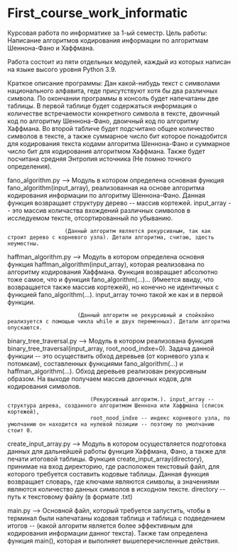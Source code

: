 # First_course_work_informatic
Курсовая работа по информатике за 1-ый семестр. Цель работы: Написание алгоритмов кодирования информации по алгоритмам Шеннона-Фано и Хаффмана.

Работа состоит из пяти отдельных модулей, каждый из которых написан на языке высого уровня Python 3.9.

Краткое описание программы: Дан какой-нибудь текст с символами национального алфавита, геде присутствуют хотя бы два различных символа.
По окончании программы в консоль будет напечатаны две таблицы. В первой таблице будет содержаться информация о количестве встречаемости конкретного
символа в тексте, двоичный код по алгоритму Шеннона-Фано, двоичный код по алгоритму Хаффмана. Во второй табличе будет подсчитано общее количество
символов в тексте, а также суммарное число бит которое понадобится для кодирования текста кодами алгоритма Шеннона-Фано и суммарное число бит для
кодирования алгоритмом Хаффмана. Также будет посчитана средняя Энтропия источника (Не помню точного определения).



fano_algorithm.py --> Модуль в котором определена основная функция fano_algorithm(input_array), реализованная на основе алгоритма кодирования информации
                      по алгоритму Шеннона-Фано. Данная функция возвращает структуру дерево -- массив кортежей.
                      input_array -- это массив количаства вхождений различных символов в исследуемом тексте, отсортированный по убыванию.
                      
                      (Данный алгоритм является рекурсивным, так как строит дерево с корневого узла). Детали алгоритма, считаю, здесть неуместны.


haffman_algorithm.py -->  Модуль в котором определена основня функция haffman_algorithm(input_array), которая реализована по алгоритму кодирования Хаффмана.
                          Функция возвращает абсолютно тоже самое, что и функция fano_algorithm(...)... (Имеется ввиду, что возвращается также массив
                          кортежей), но конечно не идентичных с функцией fano_algorithm(...).
                          input_array точно такой же как и в первой функции.
                          
                          (Данный алгоритм не рекурсивный и спойкойно реализуется с помощью чикла while и двух переменных). Детали алгоритма опускаются.


binary_tree_traversal.py -->  Модуль в котором реализована функция binary_tree_traversal(input_array, root_nood_indxe=0). Задача данной функции -- это
                              осуществить обход деревьев (от корневого узла к потомкам), составленных функциями fano_algorithm(...) и haffman_algorithm(...).
                              Обход деревьев реализован рекурсивным образом. На выходе получаем массив двоичных кодов, для кодирования символов.
                              
                              (Рекурсивный алгоритм.). input_array -- структура дерева, созданного алгоритмом Шеннона или Хаффмана (список кортежей),
                              root_nood_indxe -- индекс корневого узла, по умолчанию он находится на нулевой позиции -- поэтому по умолчанию стоит 0.


create_input_array.py --> Модуль в котором осуществляется подготовка данных для дальнейшей работы функция Хаффмана, Фано, а также для печати итоговой
                          таблицы. Функция create_input_array(directory), принимае на вход директорию, где расположен текстовый файл, для которого
                          требуется составить кодовые таблицы. Данная функция возвращает словарь, где ключами являются символы, а значениями являются
                          количество данных символов в исходном тексте.
                          directory -- путь к текстовому файлу (в формате .txt)


main.py -->   Основной файл, который требуется запустить, чтобы в терминал были напечатаны кодовая таблица и таблица с подведением итогов -- (какой
              алгоритм является более эффективным для кодирования информации данног текста). Также там определена функция main(), которая и выполняет
              вышеперечисленные действия.
